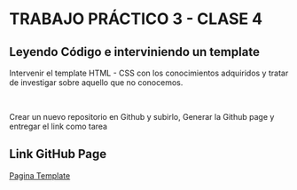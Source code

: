 # TRABAJO PRÁCTICO 3 - CLASE 4 

## Leyendo Código e interviniendo un template

<p>Intervenir el template HTML - CSS con los conocimientos adquiridos y tratar de investigar sobre aquello que no conocemos.</p><br>
<p>Crear un nuevo repositorio en Github y subirlo, Generar la Github page y entregar el link como tarea</p>

## Link GitHub Page
[Pagina Template](https://bertydev.github.io/Modificar-Template-cuarta-clase/)
